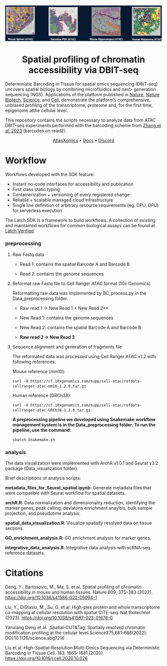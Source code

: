 <div align="center">

![data](images/data.png)

# Spatial profiling of chromatin accessibility via DBIT-seq

</div> 

Deterministic Barcoding in Tissue for spatial omics sequencing (DBiT-seq) uncovers spatial biology by combining microfluidics and next- generation sequencing (NGS). Applications of the platform published in [Nature](https://www.nature.com/articles/s41586-022-05094-1), [Nature Biotech](https://www.nature.com/articles/s41587-023-01676-0), [Science](https://www.science.org/doi/10.1126/science.abg7216), and [Cell](https://www.cell.com/cell/fulltext/S0092-8674(20)31390-8?_returnURL=https%3A%2F%2Flinkinghub.elsevier.com%2Fretrieve%2Fpii%2FS0092867420313908%3Fshowall%3Dtrue), demonstrate the platform’s comprehensive, unbiased profiling of the transcriptome, proteome and, for the first time, epigenome atthe cellular level.

This repository contains the  scripts necessary to analyze data from ATAC DBIT-seq experiments performed with the barcoding scheme from [Zhang et al. 2023](https://www.nature.com/articles/s41586-023-05795-1#MOESM1) (barcodes on read2).

<div align="center">
  
[AtlasXomics](https://www.atlasxomics.com) • [Docs](https://docs.atlasxomics.com) • [Discord](https://discord.com/channels/1004748539827597413/1004748540624511008)

</div> 

# Workflow
Workflows developed with the SDK feature:

  * Instant no-code interfaces for accessibility and publication
  * First class static typing
  * Containerization + versioning of every registered change
  * Reliable + scalable managed cloud infrastructure
  * Single line definition of arbitrary resource requirements (eg. CPU, GPU) for serverless execution

The Latch SDK is a framework to build workflows. A collection of existing and
maintained workflows for common biological assays can be found at [Latch
Verified](https://github.com/latch-verified).

### preprocessing

1. Raw Fastq data

    * Read 1: contains the spatial Barcode A and Barcode B

    * Read 2: contains the genome sequences

2. Reformat raw Fastq file to Cell Ranger ATAC format (10x Genomics)

    Reformatting raw data was implemented by BC_process.py in the Data_preprocessing folder.
   
    * Raw read 1 -> New Read 1 + New Read 2**

    * New Read 1: contains the genome sequences

    * New Read 2: contains the spatial Barcode A and Barcode B

    * **Raw read 2 -> New Read 3**

5. Sequence alignment and generation of fragments file

    The reformated data was processed using Cell Ranger ATAC v1.2 with following references:
    
    Mouse reference (mm10):
    ```
    curl -O https://cf.10xgenomics.com/supp/cell-atac/refdata-cellranger-atac-mm10-1.2.0.tar.gz
    ```
    
    Human reference (GRCh38):
    ```
    curl -O https://cf.10xgenomics.com/supp/cell-atac/refdata-cellranger-atac-GRCh38-1.2.0.tar.gz
    ```
    
    **A preprocessing pipeline we developed using Snakemake workflow management system is in the Data_preprocessing folder. To run the pipeline, use the command:**
    ```
    sbatch Snakemake.sh
    ```

### analysis
  The data visualization were implemented with ArchR v1.0.1 and Seurat v3.2 package (Data_visualization folder).
  
  Brief descriptions of analysis scripts:
  
  **metadata_files_for_Seurat_spatial.ipynb**: Generate metadata files that were compatible with Seurat workflow for spatial datasets.
  
  **archR.R**: Data normalization and dimensionality reduction, identifying the marker genes, peak calling, deviatons enrichment anaylsis, bulk sample projection, and pseudotime analysis.
  
  **spatial_data_visualization.R**: Visualize spatially resolved data on tissue sections.
  
  **GO_enrichment_analysis.R**: GO enrichment analysis for marker genes.
  
  **integrative_data_analysis.R**: Integrative data analysis with scRNA-seq reference datasets.

# Citations

Deng, Y., Bartosovic, M., Ma, S. et al. Spatial profiling of chromatin accessibility in mouse and human tissues. Nature 609, 375–383 (2022). https://doi.org/10.1038/s41586-022-05094-1

Liu, Y., DiStasio, M., Su, G. et al. High-plex protein and whole transcriptome co-mapping at cellular resolution with spatial CITE-seq. Nat Biotechnol (2023). https://doi.org/10.1038/s41587-023-01676-0

Yanxiang Deng et al. ,Spatial-CUT&Tag: Spatially resolved chromatin modification profiling at the cellular level.Science375,681-686(2022). DOI:10.1126/science.abg7216

Liu et al. High-Spatial-Resolution Multi-Omics Sequencing via Deterministic Barcoding in Tissue Cell. 183, 1665–1681 (2020). https://doi.org/10.1016/j.cell.2020.10.026





